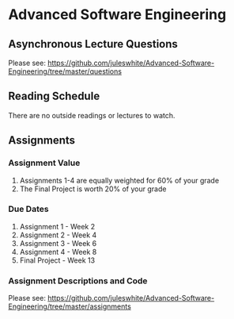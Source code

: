 
# Advanced Software Engineering

## Asynchronous Lecture Questions

Please see: https://github.com/juleswhite/Advanced-Software-Engineering/tree/master/questions

## Reading Schedule

There are no outside readings or lectures to watch.

## Assignments

### Assignment Value

  1. Assignments 1-4 are equally weighted for 60% of your grade
  2. The Final Project is worth 20% of your grade

### Due Dates

  1. Assignment 1 - Week 2
  2. Assignment 2 - Week 4
  3. Assignment 3 - Week 6
  4. Assignment 4 - Week 8
  5. Final Project - Week 13

### Assignment Descriptions and Code

Please see: https://github.com/juleswhite/Advanced-Software-Engineering/tree/master/assignments

